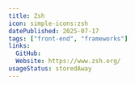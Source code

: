 ```yaml
---
title: Zsh
icon: simple-icons:zsh
datePublished: 2025-07-17
tags: ["front-end", "frameworks"]
links:
  GitHub:
  Website: https://www.zsh.org/
usageStatus: storedAway
---
```

